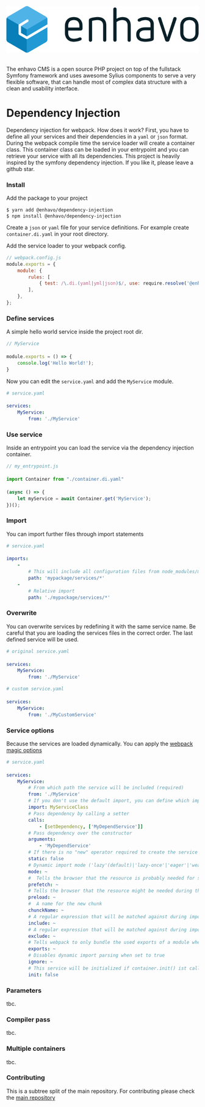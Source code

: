 ![alt text](enhavo.svg "enhavo")
<br/>
<br/>

The enhavo CMS is a open source PHP project on top of the fullstack Symfony framework and uses awesome Sylius components to serve a very flexible software, that can handle most of complex data structure with a clean and usability interface.


# Dependency Injection

Dependency injection for webpack. How does it work? First, you have to define all your services and their dependencies in a ``yaml`` or ``json`` format.
During the webpack compile time the service loader will create a container class. This container class
can be loaded in your entrypoint and you can retrieve your service with all its dependencies. This project is heavily inspired by the symfony dependency injection.
If you like it, please leave a github star.

### Install

Add the package to your project

```
$ yarn add @enhavo/dependency-injection
$ npm install @enhavo/dependency-injection
```

Create a `json` or `yaml` file for your service definitions. For example create ``container.di.yaml`` in your root directory.

Add the service loader to your webpack config.

```js
// webpack.config.js
module.exports = {
    module: {
        rules: [
            { test: /\.di.(yaml|yml|json)$/, use: require.resolve('@enhavo/dependency-injection/service-loader') },
        ],
    },
};
```

### Define services

A simple hello world service inside the project root dir.

```js
// MyService

module.exports = () => {
    console.log('Hello World!');
}

```

Now you can edit the ``service.yaml`` and add the ``MyService`` module.

```yaml
# service.yaml

services:
    MyService:
        from: './MyService'

```

### Use service

Inside an entrypoint you can load the service via the dependency injection container.

```js
// my_entrypoint.js

import Container from "./container.di.yaml"

(async () => {
    let myService = await Container.get('MyService');
})();
```

### Import

You can import further files through import statements

```yaml
# service.yaml

imports:
    -
        # This will include all configuration files from node_modules/mypackage/services
        path: 'mypackage/services/*'
    -
        # Relative import
        path: './mypackage/services/*'

```

### Overwrite

You can overwrite services by redefining it with the same service name.
Be careful that you are loading the services files in the correct order.
The last defined service will be used.

```yaml
# original service.yaml

services:
    MyService:
        from: './MyService'

```

```yaml
# custom service.yaml

services:
    MyService:
        from: './MyCustomService'

```

### Service options

Because the services are loaded dynamically. You can apply the [webpack magic options](https://webpack.js.org/api/module-methods/#magic-comments)

```yaml
# service.yaml

services:
    MyService:
        # From which path the service will be included (required)
        from: './MyService'
        # If you don't use the default import, you can define which import you need. Equal to "import { MyServiceClass } from "./MyService"
        import: MyServiceClass
        # Pass dependency by calling a setter
        calls:
            - [setDependency, ['MyDependService']]
        # Pass dependency over the constructor
        arguments:
            - 'MyDependService'
        # If there is no "new" operator required to create the service you can define the service as static true. The default value is false.
        static: false
        # Dynamic import mode ('lazy'(default)|'lazy-once'|'eager'|'weak')
        mode: ~
        #  Tells the browser that the resource is probably needed for some navigation in the future.
        prefetch: ~
        # Tells the browser that the resource might be needed during the current navigation
        preload: ~
        #  A name for the new chunk
        chunckName: ~
        # A regular expression that will be matched against during import resolution
        include: ~
        # A regular expression that will be matched against during import resolution
        exclude: ~
        # Tells webpack to only bundle the used exports of a module when using dynamic imports
        exports: ~
        # Disables dynamic import parsing when set to true
        ignore: ~
        # This service will be initialized if container.init() ist called
        init: false

```

### Parameters

tbc.

### Compiler pass

tbc.

### Multiple containers

tbc.

### Contributing

This is a subtree split of the main repository. For contributing please check the [main repository](https://github.com/enhavo/enhavo)


